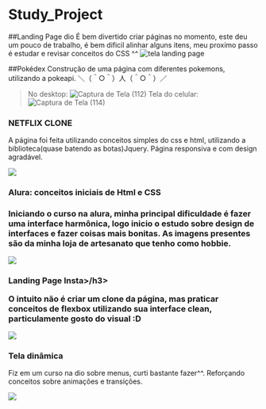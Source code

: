 # Study_Project

##Landing Page dio
É bem divertido criar páginas no momento, este deu um pouco de trabalho, é bem dificil alinhar alguns itens, meu proximo passo é estudar e revisar conceitos do CSS ^^
![tela landing page](https://user-images.githubusercontent.com/102440740/194773321-8620b8cb-9f43-486d-82c3-ed3bf7301fbc.jpeg)

##Pokédex
Construção de uma página com diferentes pokemons, utilizando a pokeapi.
＼（＾○＾）人（＾○＾）／
>No desktop:
![Captura de Tela (112)](https://user-images.githubusercontent.com/102440740/194935634-dbc0a2ba-67ad-44de-b075-5f7e1bb14dcc.png)
>Tela do celular:
![Captura de Tela (114)](https://user-images.githubusercontent.com/102440740/194935811-4dce7f00-9045-44b5-8037-082684a4b9e7.png)
<h3>NETFLIX CLONE</h3>
<p>A página foi feita utilizando conceitos simples do css e html, utilizando a biblioteca(quase batendo as botas)Jquery. Página responsiva e com design agradável.</p>
<img src="https://user-images.githubusercontent.com/102440740/196054414-88d4ce46-4470-44a4-a579-8b83527217ae.png">
<h3>Alura: conceitos iniciais de Html e CSS<h3>
<p>Iniciando o curso na alura, minha principal dificuldade é fazer uma interface harmônica, logo inicio o estudo sobre design de interfaces e fazer coisas mais bonitas. As imagens presentes são da minha loja de artesanato que tenho como hobbie.</p>
<img src="https://user-images.githubusercontent.com/102440740/198376358-1a297301-c52a-46ff-9156-a77d1f121a75.png">
<h3>Landing Page Insta>/h3>
<p>O intuito não é criar um clone da página, mas praticar conceitos de flexbox utilizando sua interface clean, particulamente gosto do visual :D</p>
<img src="https://user-images.githubusercontent.com/102440740/199335874-9e36878c-5f9b-45dc-9c28-fcf799d62d2d.png">

<h3>Tela dinâmica</h3>
<p>Fiz em um curso na dio sobre menus, curti bastante fazer^^. Reforçando conceitos sobre animações e transições.</p>
<img src="https://user-images.githubusercontent.com/102440740/199624005-d571f9d3-3872-44d5-bd39-15c1b1db324e.png">